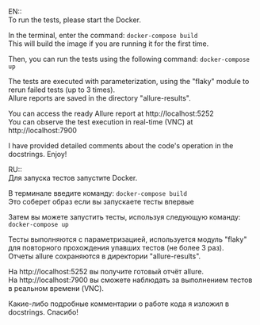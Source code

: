 EN::\
To run the tests, please start the Docker.

In the terminal, enter the command: `docker-compose build`\
This will build the image if you are running it for the first time.

Then, you can run the tests using the following command: `docker-compose up`

The tests are executed with parameterization, using the "flaky" module to rerun failed tests (up to 3 times).\
Allure reports are saved in the directory "allure-results".

You can access the ready Allure report at http://localhost:5252\
You can observe the test execution in real-time (VNC) at http://localhost:7900

I have provided detailed comments about the code's operation in the docstrings. Enjoy!

RU::\
Для запуска тестов запустите Docker.

В терминале введите команду: `docker-compose build`\
Это соберет образ если вы запускаете тесты впервые

Затем вы можете запустить тесты, используя следующую команду: `docker-compose up`

Тесты выполняются с параметризацией, используется модуль "flaky" для повторного прохождения упавших тестов (не более 3 раз).\
Отчеты allure сохраняются в директории "allure-results".

На http://localhost:5252 вы получите готовый отчёт allure.\
На http://localhost:7900 вы сможете наблюдать за выполнением тестов в реальном времени (VNC).

Какие-либо подробные комментарии о работе кода я изложил в docstrings. Спасибо!
